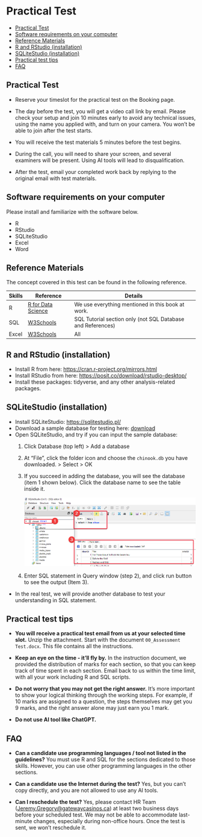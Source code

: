 Practical Test
================

- [Practical Test](#practical-test)
- [Software requirements on your
  computer](#software-requirements-on-your-computer)
- [Reference Materials](#reference-materials)
- [R and RStudio (installation)](#r-and-rstudio-installation)
- [SQLiteStudio (installation)](#sqlitestudio-installation)
- [Practical test tips](#practical-test-tips)
- [FAQ](#faq)

## Practical Test

- Reserve your timeslot for the practical test on the Booking page.

- The day before the test, you will get a video call link by email.
  Please check your setup and join 10 minutes early to avoid any
  technical issues, using the name you applied with, and turn on your
  camera. You won’t be able to join after the test starts.

- You will receive the test materials 5 minutes before the test begins.

- During the call, you will need to share your screen, and several
  examiners will be present. Using AI tools will lead to
  disqualification.

- After the test, email your completed work back by replying to the
  original email with test materials.

## Software requirements on your computer

Please install and familiarize with the software below.

- R
- RStudio
- SQLiteStudio
- Excel
- Word

## Reference Materials

The concept covered in this test can be found in the following
reference.

| Skills | Reference | Details |
|----|----|----|
| R | [R for Data Science](https://r4ds.hadley.nz/) | We use everything mentioned in this book at work. |
| SQL | [W3Schools](https://www.w3schools.com/sql/default.asp) | SQL Tutorial section only (not SQL Database and References) |
| Excel | [W3Schools](https://www.w3schools.com/excel/index.php) | All |

## R and RStudio (installation)

- Install R from here: <https://cran.r-project.org/mirrors.html>
- Install RStudio from here:
  <https://posit.co/download/rstudio-desktop/>
- Install these packages: tidyverse, and any other analysis-related
  packages.

## SQLiteStudio (installation)

- Install SQLiteStudio: <https://sqlitestudio.pl/>
- Download a sample database for testing here:
  [download](assets/chinook.db)
- Open SQLiteStudio, and try if you can input the sample database:
  1.  Click Database (top left) \> Add a database

  2.  At “File”, click the folder icon and choose the `chinook.db` you
      have downloaded. \> Select \> OK

  3.  If you succeed in adding the database, you will see the database
      (item 1 shown below). Click the database name to see the table
      inside it.

      ![](assets/SQLiteStudio.png)

  4.  Enter SQL statement in Query window (step 2), and click run button
      to see the output (Item 3).
- In the real test, we will provide another database to test your
  understanding in SQL statement.

## Practical test tips

- **You will receive a practical test email from us at your selected
  time slot.** Unzip the attachment. Start with the document
  `00_Assessment Test.docx`. This file contains all the instructions.

- **Keep an eye on the time - it’ll fly by.** In the instruction
  document, we provided the distribution of marks for each section, so
  that you can keep track of time spent in each section. Email back to
  us within the time limit, with all your work including R and SQL
  scripts.

- **Do not worry that you may not get the right answer.** It’s more
  important to show your logical thinking through the working steps. For
  example, if 10 marks are assigned to a question, the steps themselves
  may get you 9 marks, and the right answer alone may just earn you 1
  mark.

- **Do not use AI tool like ChatGPT.**

## FAQ

- **Can a candidate use programming languages / tool not listed in the
  guidelines?** You must use R and SQL for the sections dedicated to
  those skills. However, you can use other programming languages in the
  other sections.

- **Can a candidate use the Internet during the test?** Yes, but you
  can’t copy directly, and you are not allowed to use any AI tools.

- **Can I reschedule the test?** Yes, please contact HR Team
  (<Jeremy.Gregory@gatewaycasinos.ca>) at least two business days before
  your scheduled test. We may not be able to accommodate last-minute
  changes, especially during non-office hours. Once the test is sent, we
  won’t reschedule it.
